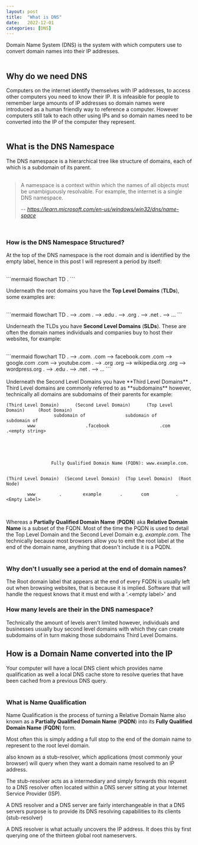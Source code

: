 ```yaml
---
layout: post
title:  "What is DNS"
date:   2022-12-01
categories: [DNS]
---
```


Domain Name System (DNS) is the system with which computers use to convert 
domain names into their IP addresses.  
<br> 

## Why do we need DNS
Computers on the internet identify themselves with IP addresses, to access other 
computers you need to know their IP. It is infeasible for people to remember 
large amounts of IP addresses so domain names were introduced as a human 
friendly way to reference a computer. However computers still talk to each other
using IPs and so domain names need to be converted into the IP of the computer 
they represent.   
<br> 

## What is the DNS Namespace
The DNS namespace is a hierarchical tree like structure of domains, each of which
is a subdomain of its parent.    
<br> 

> A namespace is a context within which the names of all objects must be 
unambiguously resolvable. For example, the internet is a single DNS namespace.   
>  
> -- <cite>https://learn.microsoft.com/en-us/windows/win32/dns/name-space</cite>   
<br> 

### How is the DNS Namespace Structured? 
At the top of the DNS namespace is the root domain and is identified by the 
empty label, hence in this post I will represent a period by itself:     

<br> 
```mermaid
flowchart TD
    .
```  
<br> 

Underneath the root domains you have the **Top Level Domains** (**TLDs**), 
some examples are:  

<br> 
```mermaid
flowchart TD
    . --> .com
    . --> .edu
    . --> .org
    . --> .net
    . --> ...
```   
<br> 

Underneath the TLDs you have **Second Level Domains** (**SLDs**). These are
often the domain names individuals and companies buy to host their websites, for
example:  

<br> 
```mermaid
flowchart TD
    . --> .com.
    .com --> facebook.com
    .com --> google.com
    .com --> youtube.com
    . --> .org
    .org --> wikipedia.org
    .org --> wordpress.org
    . --> .edu
    . --> .net
    . --> ...
```   
<br> 


<br> 
Underneath the Second Level Domains you have **Third Level Domains** . Third 
Level domains are commonly referred to as **subdomains** however, technically 
all domains are subdomains of their parents for example:  
<br> 


```
(Third Level Domain)      (Second Level Domain)      (Top Level Domain)     (Root Domain)  
                  subdomain of               subdomain of            subdomain of   
        www                   .facebook                   .com            .<empty string>
  
```  
<br> 

```

                 Fully Qualified Domain Name (FQDN): www.example.com.             

  
(Third Level Domain)  (Second Level Domain)  (Top Level Domain)  (Root Node)

        www         .        example       .       com          . <Empty Label>
```  
<br> 

Whereas a **Partially Qualified Domain Name** (**PQDN**) aka **Relative Domain 
Name** is a subset of the FQDN. Most of the time the PQDN is used to detail the 
Top Level Domain and the Second Level Domain e.g. *example.com*. The technically
because most browsers allow you to emit the root label at the end of the domain
name, anything that doesn't include it is a PQDN.  
<br> 

### Why don't I usually see a period at the end of domain names? 
The Root domain label that appears at the end of every FQDN is usually left out 
when browsing websites, that is because it is implied. Software that will
handle the request knows that it must end with a '.\<empty label\>' and 


### How many levels are their in the DNS namespace?
Technically the amount of levels aren't limited however, individuals and 
businesses usually buy second level domains with which they can 
create subdomains of in turn making those subdomains Third Level Domains. 



## How is a Domain Name converted into the IP
Your computer will have a local DNS client which provides name qualification as
well a local DNS cache store to resolve queries that have been cached from a 
previous DNS query.  
<br> 

### What is Name Qualification

Name Qualification is the process of turning a Relative Domain Name also 
known as a **Partially Qualified Domain Name** (**PQDN**) into its **Fully 
Qualified Domain Name** (**FQDN**) form. 

Most often this is simply adding a full stop to the
end of the domain name to represent to the root level domain. 




also known as a stub-resolver, which 
applications (most commonly your browser) will query when they want a domain 
name resolved to an IP address. 

The stub-resolver acts as a intermediary and simply forwards this request to a 
DNS resolver often located within a DNS server sitting at your Internet Service 
Provider (ISP). 

A DNS resolver and a DNS server are fairly interchangeable in that a DNS servers 
purpose is to provide its DNS resolving capabilities to its clients 
(stub-resolver)

A DNS resolver is what actually uncovers the IP address. It does this by first 
querying one of the thirteen global root nameservers.  





